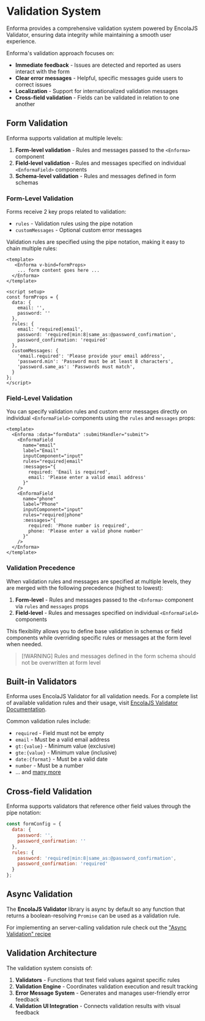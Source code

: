 # Validation System

Enforma provides a comprehensive validation system powered by EncolaJS Validator, ensuring data integrity while maintaining a smooth user experience.

Enforma's validation approach focuses on:

- **Immediate feedback** - Issues are detected and reported as users interact with the form
- **Clear error messages** - Helpful, specific messages guide users to correct issues
- **Localization** - Support for internationalized validation messages
- **Cross-field validation** - Fields can be validated in relation to one another

## Form Validation

Enforma supports validation at multiple levels:

1. **Form-level validation** - Rules and messages passed to the `<Enforma>` component
2. **Field-level validation** - Rules and messages specified on individual `<EnformaField>` components  
3. **Schema-level validation** - Rules and messages defined in form schemas

### Form-Level Validation

Forms receive 2 key props related to validation:

- `rules` - Validation rules using the pipe notation
- `customMessages` - Optional custom error messages

Validation rules are specified using the pipe notation, making it easy to chain multiple rules:

```vue
<template>
   <Enforma v-bind=formProps>
    ... form content goes here ...
  </Enforma>
</template>

<script setup>
const formProps = {
  data: {
    email: '',
    password: ''
  },
  rules: {
    email: 'required|email',
    password: 'required|min:8|same_as:@password_confirmation',
    password_confirmation: 'required'
  },
  customMessages: {
    'email.required': 'Please provide your email address',
    'password.min': 'Password must be at least 8 characters',
    'password.same_as': 'Passwords must match',
  }
};
</script>
```

### Field-Level Validation

You can specify validation rules and custom error messages directly on individual `<EnformaField>` components using the `rules` and `messages` props:

```vue
<template>
  <Enforma :data="formData" :submitHandler="submit">
    <EnformaField 
      name="email"
      label="Email"
      inputComponent="input"
      rules="required|email"
      :messages="{
        required: 'Email is required',
        email: 'Please enter a valid email address'
      }"
    />
    <EnformaField 
      name="phone"
      label="Phone"
      inputComponent="input"
      rules="required|phone"
      :messages="{
        required: 'Phone number is required',
        phone: 'Please enter a valid phone number'
      }"
    />
  </Enforma>
</template>
```

### Validation Precedence

When validation rules and messages are specified at multiple levels, they are merged with the following precedence (highest to lowest):

1. **Form-level** - Rules and messages passed to the `<Enforma>` component via `rules` and `messages` props
2. **Field-level** - Rules and messages specified on individual `<EnformaField>` components

This flexibility allows you to define base validation in schemas or field components while overriding specific rules or messages at the form level when needed.

> [!WARNING] Rules and messages defined in the form schema should not be overwritten at form level

## Built-in Validators

Enforma uses EncolaJS Validator for all validation needs. For a complete list of available validation rules and their usage, visit [EncolaJS Validator Documentation](https://encolajs.com/validator/).

Common validation rules include:

- `required` - Field must not be empty
- `email` - Must be a valid email address
- `gt:{value}` - Minimum value (exclusive)
- `gte:{value}` - Minimum value (inclusive)
- `date:{format}` - Must be a valid date
- `number` - Must be a number
- ... and [many more](https://encolajs.com/validator/guide/validation-rules.html)

## Cross-field Validation

Enforma supports validators that reference other field values through the pipe notation:

```js
const formConfig = {
  data: {
    password: '',
    password_confirmation: ''
  },
  rules: {
    password: 'required|min:8|same_as:@password_confirmation',
    password_confirmation: 'required'
  }
};
```

## Async Validation

The **EncolaJS Validator** library is async by default so any function that returns a boolean-resolving `Promise` can be used as a validation rule.

For implementing an server-calling validation rule check out the ["Async Validation" recipe](/recipes/async-validation.md)

## Validation Architecture

The validation system consists of:

1. **Validators** - Functions that test field values against specific rules
2. **Validation Engine** - Coordinates validation execution and result tracking
3. **Error Message System** - Generates and manages user-friendly error feedback
4. **Validation UI Integration** - Connects validation results with visual feedback